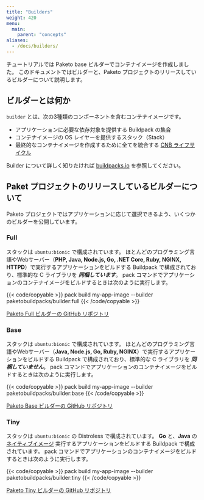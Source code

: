 ```yaml
---
title: "Builders"
weight: 420
menu:
  main:
    parent: "concepts"
aliases:
  - /docs/builders/
---
```


<!-- In the Getting Started tutorial, you used the `pack` CLI and the base `builder` to create a runnable image with your application. This section explains what `builders` are and what builders are released by the Paketo project. -->
チュートリアルでは Paketo base ビルダーでコンテナイメージを作成しました。
このドキュメントではビルダーと、Paketo プロジェクトのリリースしているビルダーについて説明します。

## ビルダーとは何か
<!-- A `builder` is an image that contains three components:
* a set of `buildpacks`, which provide your app's dependencies
* a `stack`, which provides the OS layer for your app image
* the [CNB lifecycle](https://buildpacks.io/docs/concepts/components/lifecycle/), which puts everything together to produce your final app image -->
`builder` とは、次の3種類のコンポーネントを含むコンテナイメージです。

* アプリケーションに必要な依存対象を提供する Buildpack の集合
* コンテナイメージの OS レイヤーを提供するスタック（Stack）
* 最終的なコンテナイメージを作成するために全てを統合する [CNB ライフサイクル](https://buildpacks.io/docs/concepts/components/lifecycle/)

<!-- For more information about `builders`, see [buildpacks.io](https://buildpacks.io/docs/concepts/components/builder/). -->
Builder について詳しく知りたければ [buildpacks.io](https://buildpacks.io/docs/concepts/components/builder/) を参照してください。

## Paket プロジェクトのリリースしているビルダーについて
<!-- The Paketo project releases several builder images to choose from depending on your application needs. These are: -->
Paketo プロジェクトではアプリケーションに応じて選択できるよう、いくつかのビルダーを公開しています。

### Full
<!-- Builder based off of the `ubuntu:bionic` stack. Consists of buildpacks to build most **PHP, Java, Node.js, Go, .NET Core, Ruby, NGINX,** and **HTTPD** apps _**with**_ common C libraries. To build your app with it locally using `pack`, run: -->
スタックは `ubuntu:bionic` で構成されています。
ほとんどのプログラミング言語やWebサーバー（**PHP, Java, Node.js, Go, .NET Core, Ruby, NGINX, HTTPD**）で実行するアプリケーションをビルドする Buildpack で構成されており、標準的な C ライブラリを _**同梱しています**_。
pack コマンドでアプリケーションのコンテナイメージをビルドするときは次のように実行します。

{{< code/copyable >}}
pack build my-app-image --builder paketobuildpacks/builder:full
{{< /code/copyable >}}

<!-- Paketo Full Builder [Github Repo](https://github.com/paketo-buildpacks/full-builder) -->
[Paketo Full ビルダーの GitHub リポジトリ]((https://github.com/paketo-buildpacks/full-builder))

### Base
<!-- Builder based off of the `ubuntu:bionic` stack. Consists of buildpacks to build most **Java, Node.js, Go, .NET Core, Ruby,** and **NGINX** apps _**without**_ common C libraries. To build your app with it locally using `pack`, run: -->
スタックは `ubuntu:bionic` で構成されています。
ほとんどのプログラミング言語やWebサーバー（**Java, Node.js, Go, Ruby, NGINX**）で実行するアプリケーションをビルドする Buildpack で構成されており、標準的な C ライブラリを _**同梱していません**_。
pack コマンドでアプリケーションのコンテナイメージをビルドするときは次のように実行します。

{{< code/copyable >}}
pack build my-app-image --builder paketobuildpacks/builder:base
{{< /code/copyable >}}

<!-- Paketo Base Builder [Github Repo](https://github.com/paketo-buildpacks/base-builder) -->
[Paketo Base ビルダーの GitHub リポジトリ]((https://github.com/paketo-buildpacks/base-builder))

### Tiny
<!-- Builder based off of a Distroless `ubuntu:bionic` stack. Consists of buildpacks to build most **Go** and **Java** [GraalVM Native Image](https://www.graalvm.org/docs/reference-manual/native-image/) apps. To build your app with it locally using `pack`, run: -->
スタックは `ubuntu:bionic` の Distroless で構成されています。
**Go** と、**Java** の [ネイティブイメージ](https://www.graalvm.org/docs/reference-manual/native-image/) 実行するアプリケーションをビルドする Buildpack で構成されています。
pack コマンドでアプリケーションのコンテナイメージをビルドするときは次のように実行します。

{{< code/copyable >}}
pack build my-app-image --builder paketobuildpacks/builder:tiny
{{< /code/copyable >}}

<!-- Paketo Tiny Builder [Github Repo](https://github.com/paketo-buildpacks/tiny-builder) -->
[Paketo Tiny ビルダーの GitHub リポジトリ]((https://github.com/paketo-buildpacks/tiny-builder))
